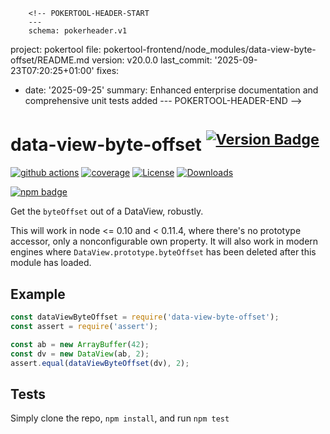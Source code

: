         <!-- POKERTOOL-HEADER-START
        ---
        schema: pokerheader.v1
project: pokertool
file: pokertool-frontend/node_modules/data-view-byte-offset/README.md
version: v20.0.0
last_commit: '2025-09-23T07:20:25+01:00'
fixes:
- date: '2025-09-25'
  summary: Enhanced enterprise documentation and comprehensive unit tests added
        ---
        POKERTOOL-HEADER-END -->
# data-view-byte-offset <sup>[![Version Badge][npm-version-svg]][package-url]</sup>

[![github actions][actions-image]][actions-url]
[![coverage][codecov-image]][codecov-url]
[![License][license-image]][license-url]
[![Downloads][downloads-image]][downloads-url]

[![npm badge][npm-badge-png]][package-url]

Get the `byteOffset` out of a DataView, robustly.

This will work in node <= 0.10 and < 0.11.4, where there's no prototype accessor, only a nonconfigurable own property.
It will also work in modern engines where `DataView.prototype.byteOffset` has been deleted after this module has loaded.

## Example

```js
const dataViewByteOffset = require('data-view-byte-offset');
const assert = require('assert');

const ab = new ArrayBuffer(42);
const dv = new DataView(ab, 2);
assert.equal(dataViewByteOffset(dv), 2);
```

## Tests
Simply clone the repo, `npm install`, and run `npm test`

[package-url]: https://npmjs.org/package/data-view-byte-offset
[npm-version-svg]: https://versionbadg.es/inspect-js/data-view-byte-offset.svg
[deps-svg]: https://david-dm.org/inspect-js/data-view-byte-offset.svg
[deps-url]: https://david-dm.org/inspect-js/data-view-byte-offset
[dev-deps-svg]: https://david-dm.org/inspect-js/data-view-byte-offset/dev-status.svg
[dev-deps-url]: https://david-dm.org/inspect-js/data-view-byte-offset#info=devDependencies
[npm-badge-png]: https://nodei.co/npm/data-view-byte-offset.png?downloads=true&stars=true
[license-image]: https://img.shields.io/npm/l/data-view-byte-offset.svg
[license-url]: LICENSE
[downloads-image]: https://img.shields.io/npm/dm/data-view-byte-offset.svg
[downloads-url]: https://npm-stat.com/charts.html?package=data-view-byte-offset
[codecov-image]: https://codecov.io/gh/inspect-js/data-view-byte-offset/branch/main/graphs/badge.svg
[codecov-url]: https://app.codecov.io/gh/inspect-js/data-view-byte-offset/
[actions-image]: https://img.shields.io/endpoint?url=https://github-actions-badge-u3jn4tfpocch.runkit.sh/inspect-js/data-view-byte-offset
[actions-url]: https://github.com/inspect-js/data-view-byte-offset/actions
